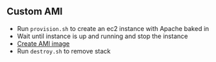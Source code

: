 ## Custom AMI

- Run `provision.sh` to create an ec2 instance with Apache baked in
- Wait until instance is up and running and stop the instance
- [Create AMI image](https://docs.aws.amazon.com/toolkit-for-visual-studio/latest/user-guide/tkv-create-ami-from-instance.html)
- Run `destroy.sh` to remove stack
